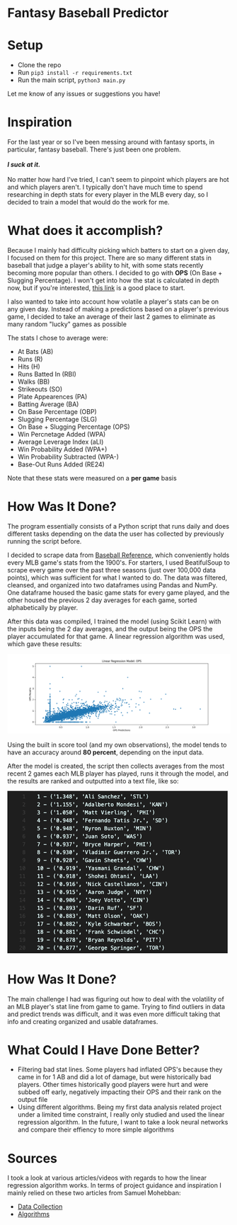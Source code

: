 # Fantasy Baseball Predictor

# Setup

- Clone the repo
- Run `pip3 install -r requirements.txt`
- Run the main script, `python3 main.py`

Let me know of any issues or suggestions you have!

# Inspiration

For the last year or so I've been messing around with fantasy sports, in particular, fantasy baseball. There's just been one problem. <br><br>
**_I suck at it._**
<br><br>
No matter how hard I've tried, I can't seem to pinpoint which players are hot and which players aren't. I typically don't have much time to spend researching in depth stats for every player in the MLB every day, so I decided to train a model that would do the work for me.

# What does it accomplish?

Because I mainly had difficulty picking which batters to start on a given day, I focused on them for this project. There are so many different stats in baseball that judge a player's ability to hit, with some stats recently becoming more popular than others. I decided to go with **OPS** (On Base + Slugging Percentage). I won't get into how the stat is calculated in depth now, but if you're interested, [this link](https://towardsdatascience.com/stats-for-baseball-fans-the-single-metric-for-offense-is-ops-fc568af5e87b) is a good place to start.

I also wanted to take into account how volatile a player's stats can be on any given day. Instead of making a predictions based on a player's previous game, I decided to take an average of their last 2 games to eliminate as many random "lucky" games as possible

The stats I chose to average were:

- At Bats (AB)
- Runs (R)
- Hits (H)
- Runs Batted In (RBI)
- Walks (BB)
- Strikeouts (SO)
- Plate Appearences (PA)
- Batting Average (BA)
- On Base Percentage (OBP)
- Slugging Percentage (SLG)
- On Base + Slugging Percentage (OPS)
- Win Percnetage Added (WPA)
- Average Leverage Index (aLI)
- Win Probability Added (WPA+)
- Win Probability Subtracted (WPA-)
- Base-Out Runs Added (RE24)

Note that these stats were measured on a **per game** basis

# How Was It Done?

The program essentially consists of a Python script that runs daily and does different tasks depending on the data the user has collected by previously running the script before.

I decided to scrape data from [Baseball Reference](https://www.baseball-reference.com), which conveniently holds every MLB game's stats from the 1900's. For starters, I used BeatifulSoup to scrape every game over the past three seasons (just over 100,000 data points), which was sufficient for what I wanted to do. The data was filtered, cleansed, and organized into two dataframes using Pandas and NumPy. One dataframe housed the basic game stats for every game played, and the other housed the previous 2 day averages for each game, sorted alphabetically by player.

After this data was compiled, I trained the model (using Scikit Learn) with the inputs being the 2 day averages, and the output being the OPS the player accumulated for that game. A linear regression algorithm was used, which gave these results:

![linear regression graph for OPS predicitons vs. results](assets/plot.png)

Using the built in score tool (and my own observations), the model tends to have an accuracy around **80 percent**, depending on the input data.

After the model is created, the script then collects averages from the most recent 2 games each MLB player has played, runs it through the model, and the results are ranked and outputted into a text file, like so:

![text file with OPS rankings](assets/sample_output.png)

# How Was It Done?

The main challenge I had was figuring out how to deal with the volatility of an MLB player's stat line from game to game. Trying to find outliers in data and predict trends was difficult, and it was even more difficult taking that info and creating organized and usable dataframes.

# What Could I Have Done Better?

- Filtering bad stat lines. Some players had inflated OPS's because they came in for 1 AB and did a lot of damage, but were historically bad players. Other times historically good players were hurt and were subbed off early, negatively impacting their OPS and their rank on the output file
- Using different algorithms. Being my first data analysis related project under a limited time constraint, I really only studied and used the linear regression algorithm. In the future, I want to take a look neural networks and compare their effiency to more simple algorithms

# Sources

I took a look at various articles/videos with regards to how the linear regression algorithm works. In terms of project guidance and inspiration I mainly relied on these two articles from Samuel Mohebban:

- [Data Collection](https://medium.com/@HeeebsInc/using-machine-learning-to-predict-daily-fantasy-basketball-scores-part-i-811de3c54a98)
- [Algorithms](https://medium.com/the-sports-scientist/using-ai-to-hack-your-fantasy-lineup-2fe022886769)
